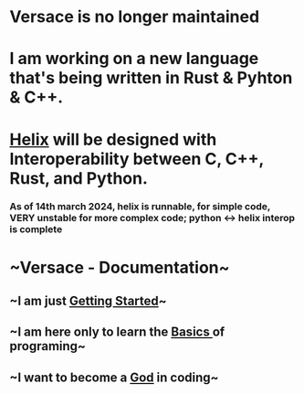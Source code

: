 # Versace is no longer maintained
# I am working on a new language that's being written in Rust & Pyhton & C++.
# [Helix](https://github.com/kneorain/helix) will be designed with Interoperability between C, C++, Rust, and Python.
### As of 14th march 2024, helix is runnable, for simple code, VERY unstable for more complex code; python <-> helix interop is complete

# ~Versace - Documentation~

## ~I am just [Getting Started](getting-started/introduction.md)~

## ~I am here only to learn the [Basics ](broken-reference)of programing~

## ~I want to become a [God](broken-reference) in coding~
